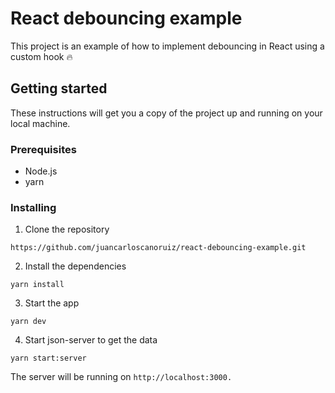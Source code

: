 # React debouncing example

This project is an example of how to implement debouncing in React using a custom hook 🔥

## Getting started

These instructions will get you a copy of the project up and running on your local machine.

### Prerequisites

- Node.js
- yarn

### Installing

1. Clone the repository

```
https://github.com/juancarloscanoruiz/react-debouncing-example.git
```

2. Install the dependencies

```
yarn install
```

3. Start the app

```
yarn dev
```

4. Start json-server to get the data

```
yarn start:server
```

The server will be running on `http://localhost:3000.`
